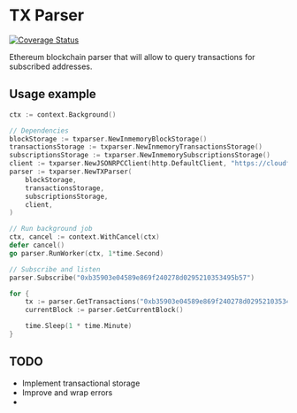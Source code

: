 # TX Parser

[![Coverage Status](https://coveralls.io/repos/github/et-nik/ethereum-tx-parser/badge.svg?branch=develop)](https://coveralls.io/github/et-nik/ethereum-tx-parser?branch=develop)

Ethereum blockchain parser that will allow to query transactions for subscribed addresses.

## Usage example

```go
ctx := context.Background()

// Dependencies
blockStorage := txparser.NewInmemoryBlockStorage()
transactionsStorage := txparser.NewInmemoryTransactionsStorage()
subscriptionsStorage := txparser.NewInmemorySubscriptionsStorage()
client := txparser.NewJSONRPCClient(http.DefaultClient, "https://cloudflare-eth.com")
parser := txparser.NewTXParser(
    blockStorage,
    transactionsStorage,
    subscriptionsStorage,
    client,
)

// Run background job
ctx, cancel := context.WithCancel(ctx)
defer cancel()
go parser.RunWorker(ctx, 1*time.Second)

// Subscribe and listen
parser.Subscribe("0xb35903e04589e869f240278d0295210353495b57")

for {
    tx := parser.GetTransactions("0xb35903e04589e869f240278d0295210353495b57")
    currentBlock := parser.GetCurrentBlock()

    time.Sleep(1 * time.Minute)	
}
```

## TODO

* Implement transactional storage
* Improve and wrap errors
* 
